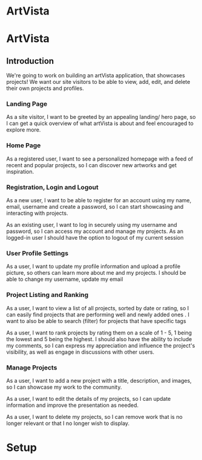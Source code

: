 # ArtVista
# ArtVista

## Introduction
We're going to work on building an artVista application, that showcases projects! We want our site visitors to be able to view, add, edit, and delete their own projects and profiles.

### Landing Page
As a site visitor, I want to be greeted by an appealing landing/ hero page, so I can get a quick overview of what artVista is about and feel encouraged to explore more.

### Home Page
As a registered user, I want to see a personalized homepage with a feed of recent and popular projects, so I can discover new artworks and get inspiration.

### Registration, Login and Logout
As a new user, I want to be able to register for an account using my name, email, username and create a password, so I can start showcasing and interacting with projects.

As an existing user, I want to log in securely using my username and password, so I can access my account and manage my projects.
As an logged-in user I should have the option to logout of my current session

### User Profile Settings
As a user, I want to update my profile information and upload a profile picture, so others can learn more about me and my projects. I should be able to change my username, update my email

### Project Listing and Ranking
As a user, I want to view a list of all projects, sorted by date or rating,  so I can easily find projects that are performing well and newly added ones . I want to also be able to search (filter) for projects that have specific tags

As a user, I want to rank projects by rating them on a scale of 1 - 5, 1 being the lowest and 5 being the highest. I should also have the ability to include my comments, so I can express my appreciation and influence the project's visibility, as well as engage in discussions with other users.

### Manage Projects
As a user, I want to add a new project with a title, description, and images, so I can showcase my work to the community.

As a user, I want to edit the details of my projects, so I can update information and improve the presentation as needed.

As a user, I want to delete my projects, so I can remove work that is no longer relevant or that I no longer wish to display.

# Setup
